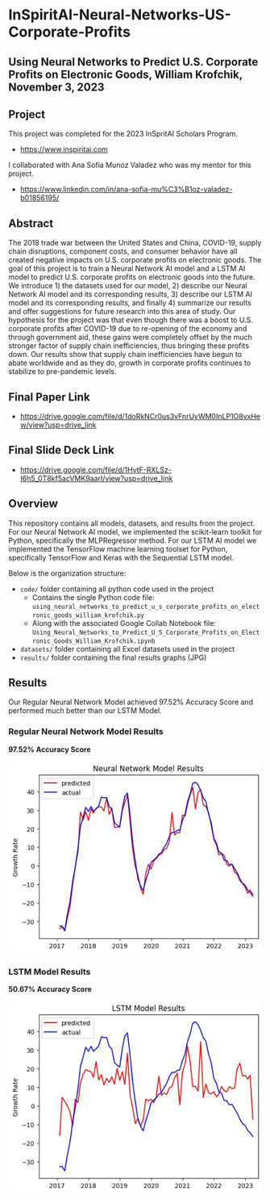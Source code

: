 # InSpiritAI-Neural-Networks-US-Corporate-Profits

## Using Neural Networks to Predict U.S. Corporate Profits on Electronic Goods, William Krofchik, November 3, 2023

## Project
This project was completed  for the 2023 InSpritAI Scholars Program.
* https://www.inspiritai.com

I collaborated with Ana Sofia Munoz Valadez who was my mentor for this project.
* https://www.linkedin.com/in/ana-sofia-mu%C3%B1oz-valadez-b01856195/

## Abstract
The 2018 trade war between the United States and China, COVID-19, supply chain disruptions, component costs, and consumer behavior have all created negative impacts on U.S. corporate profits on electronic goods. The goal of this project is to train a Neural Network AI model and a LSTM AI model to predict U.S. corporate profits on electronic goods into the future. We introduce 1) the datasets used for our model, 2) describe our Neural Network AI model and its corresponding results, 3) describe our LSTM AI model and its corresponding results, and finally 4) summarize our results and offer suggestions for future research into this area of study. Our hypothesis for the project was that even though there was a boost to U.S. corporate profits after COVID-19 due to re-opening of the economy and through government aid, these gains were completely offset by the much stronger factor of supply chain inefficiencies, thus bringing these profits down.  Our results show that supply chain inefficiencies have begun to abate worldwide and as they do, growth in corporate profits continues to stabilize to pre-pandemic levels.

## Final Paper Link
* https://drive.google.com/file/d/1doRkNCr0us3vFnrUyWM0InLP1O8vxHew/view?usp=drive_link

## Final Slide Deck Link
* https://drive.google.com/file/d/1HvtF-RXLSz-I6h5_0T8kf5acVMK9aarI/view?usp=drive_link

## Overview
This repository contains all models, datasets, and results from the project. For our Neural Network AI model, we implemented the scikit-learn toolkit for Python, specifically the MLPRegressor method. For our LSTM AI model we implemented the TensorFlow machine learning toolset for Python, specifically TensorFlow and Keras with the Sequential LSTM model. 

Below is the organization structure:

- `code/` folder containing all python code used in the project
  - Contains the single Python code file: `using_neural_networks_to_predict_u_s_corporate_profits_on_electronic_goods_william_krofchik.py`
  - Along with the associated Google Collab Notebook file: `Using_Neural_Networks_to_Predict_U_S_Corporate_Profits_on_Electronic_Goods_William_Krofchik.ipynb`
- `datasets/` folder containing all Excel datasets used in the project
- `results/` folder containing the final results graphs (JPG)

## Results

Our Regular Neural Network Model achieved 97.52% Accuracy Score and performed much better than our LSTM Model.

### Regular Neural Network Model Results
<b>97.52% Accuracy Score</b>

![Alt Text](https://github.com/WilliamKrofchik/InSpiritAI-Neural-Networks-US-Corporate-Profits/blob/main/results/NeuralNetworkResults.jpg)

### LSTM Model Results
<b>50.67% Accuracy Score </b>

![Alt Text](https://github.com/WilliamKrofchik/InSpiritAI-Neural-Networks-US-Corporate-Profits/blob/main/results/LSTMResults.jpg)


